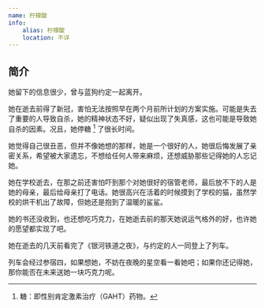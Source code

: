 ```yaml
---
name: 柠檬酸
info:
    alias: 柠檬酸
    location: 不详
---
```


## 简介

她留下的信息很少，曾与蓝狗约定一起离开。

她在逝去前得了新冠，害怕无法按照早在两个月前所计划的方案实施。可能是失去了重要的人导致自杀，她的精神状态不好，疑似出现了失真感，这也可能是导致她自杀的因素。况且，她停糖 [^1] 了很长时间。

[^1]: 糖：即性别肯定激素治疗（GAHT）药物。

她觉得自己很丑恶，但并不像她想的那样，她是一个很好的人，她很后悔发展了亲密关系，希望被大家遗忘，不想给任何人带来麻烦，还想威胁那些记得她的人忘记她。

她在学校逝去，在那之前还害怕吓到那个对她很好的宿管老师，最后放不下的人是她的母亲，最后给母亲打了电话。她很高兴在活着的时候摸到了学校的猫，虽然学校的烘干机出了故障，但她还是抱到了温暖的鲨鲨。

她的书还没收到，也还想吃巧克力，在她逝去前的那天她说运气格外的好，也许她的愿望都实现了吧。

她在逝去的几天前看完了《银河铁道之夜》，与约定的人一同登上了列车。

列车会经过参宿四，如果想她，不妨在夜晚的星空看一看她吧；如果你还记得她，那你能否在未来送她一块巧克力呢。
